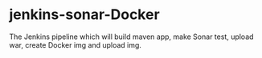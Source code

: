 # jenkins-sonar-Docker
The Jenkins pipeline which will build maven app, make Sonar test, upload war, create Docker img and upload img.
